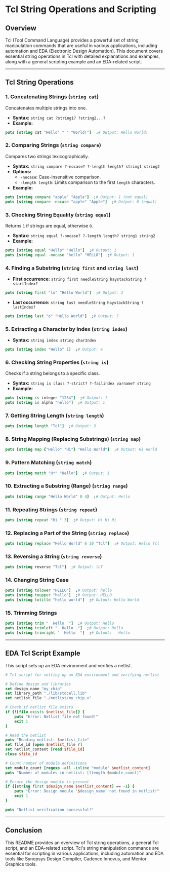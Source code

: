 # Tcl String Operations and Scripting

## **Overview**
Tcl (Tool Command Language) provides a powerful set of string manipulation commands that are useful in various applications, including automation and EDA (Electronic Design Automation). This document covers essential string operations in Tcl with detailed explanations and examples, along with a general scripting example and an EDA-related script.

---

## **Tcl String Operations**

### **1. Concatenating Strings** (`string cat`)
Concatenates multiple strings into one.
- **Syntax:** `string cat ?string1? ?string2...?`
- **Example:**
```tcl
puts [string cat "Hello" " " "World!"]  ;# Output: Hello World!
```

### **2. Comparing Strings** (`string compare`)
Compares two strings lexicographically.
- **Syntax:** `string compare ?-nocase? ?-length length? string1 string2`
- **Options:**
  - `-nocase`: Case-insensitive comparison.
  - `-length length`: Limits comparison to the first `length` characters.
- **Example:**
```tcl
puts [string compare "apple" "Apple"]  ;# Output: 1 (not equal)
puts [string compare -nocase "apple" "Apple"]  ;# Output: 0 (equal)
```

### **3. Checking String Equality** (`string equal`)
Returns `1` if strings are equal, otherwise `0`.
- **Syntax:** `string equal ?-nocase? ?-length length? string1 string2`
- **Example:**
```tcl
puts [string equal "Hello" "Hello"]  ;# Output: 1
puts [string equal -nocase "hello" "HELLO"]  ;# Output: 1
```

### **4. Finding a Substring** (`string first` and `string last`)
- **First occurrence:** `string first needleString haystackString ?startIndex?`
```tcl
puts [string first "lo" "Hello World"]  ;# Output: 3
```
- **Last occurrence:** `string last needleString haystackString ?lastIndex?`
```tcl
puts [string last "o" "Hello World"]  ;# Output: 7
```

### **5. Extracting a Character by Index** (`string index`)
- **Syntax:** `string index string charIndex`
```tcl
puts [string index "Hello" 1]  ;# Output: e
```

### **6. Checking String Properties** (`string is`)
Checks if a string belongs to a specific class.
- **Syntax:** `string is class ?-strict? ?-failindex varname? string`
- **Example:**
```tcl
puts [string is integer "1234"]  ;# Output: 1
puts [string is alpha "hello"]  ;# Output: 1
```

### **7. Getting String Length** (`string length`)
```tcl
puts [string length "Tcl"]  ;# Output: 3
```

### **8. String Mapping (Replacing Substrings)** (`string map`)
```tcl
puts [string map {"Hello" "Hi"} "Hello World"]  ;# Output: Hi World
```

### **9. Pattern Matching** (`string match`)
```tcl
puts [string match "H*" "Hello"]  ;# Output: 1
```

### **10. Extracting a Substring (Range)** (`string range`)
```tcl
puts [string range "Hello World" 0 4]  ;# Output: Hello
```

### **11. Repeating Strings** (`string repeat`)
```tcl
puts [string repeat "Hi " 3]  ;# Output: Hi Hi Hi 
```

### **12. Replacing a Part of the String** (`string replace`)
```tcl
puts [string replace "Hello World" 6 10 "Tcl"]  ;# Output: Hello Tcl
```

### **13. Reversing a String** (`string reverse`)
```tcl
puts [string reverse "Tcl"]  ;# Output: lcT
```

### **14. Changing String Case**
```tcl
puts [string tolower "HELLO"]  ;# Output: hello
puts [string toupper "hello"]  ;# Output: HELLO
puts [string totitle "hello world"]  ;# Output: Hello World
```

### **15. Trimming Strings**
```tcl
puts [string trim "  Hello  "]  ;# Output: Hello
puts [string trimleft "  Hello  "]  ;# Output: Hello  
puts [string trimright "  Hello  "]  ;# Output:   Hello
```

---

## **EDA Tcl Script Example**
This script sets up an EDA environment and verifies a netlist.

```tcl
# Tcl script for setting up an EDA environment and verifying netlist

# Define design and libraries
set design_name "my_chip"
set library_path "./lib/stdcell.lib"
set netlist_file "./netlist/my_chip.v"

# Check if netlist file exists
if {![file exists $netlist_file]} {
    puts "Error: Netlist file not found!"
    exit 1
}

# Read the netlist
puts "Reading netlist: $netlist_file"
set file_id [open $netlist_file r]
set netlist_content [read $file_id]
close $file_id

# Count number of module definitions
set module_count [regexp -all -inline "module" $netlist_content]
puts "Number of modules in netlist: [llength $module_count]"

# Ensure the design module is present
if {[string first $design_name $netlist_content] == -1} {
    puts "Error: Design module '$design_name' not found in netlist!"
    exit 1
}

puts "Netlist verification successful!"
```

---

## **Conclusion**
This README provides an overview of Tcl string operations, a general Tcl script, and an EDA-related script. Tcl's string manipulation commands are essential for scripting in various applications, including automation and EDA tools like Synopsys Design Compiler, Cadence Innovus, and Mentor Graphics tools.


